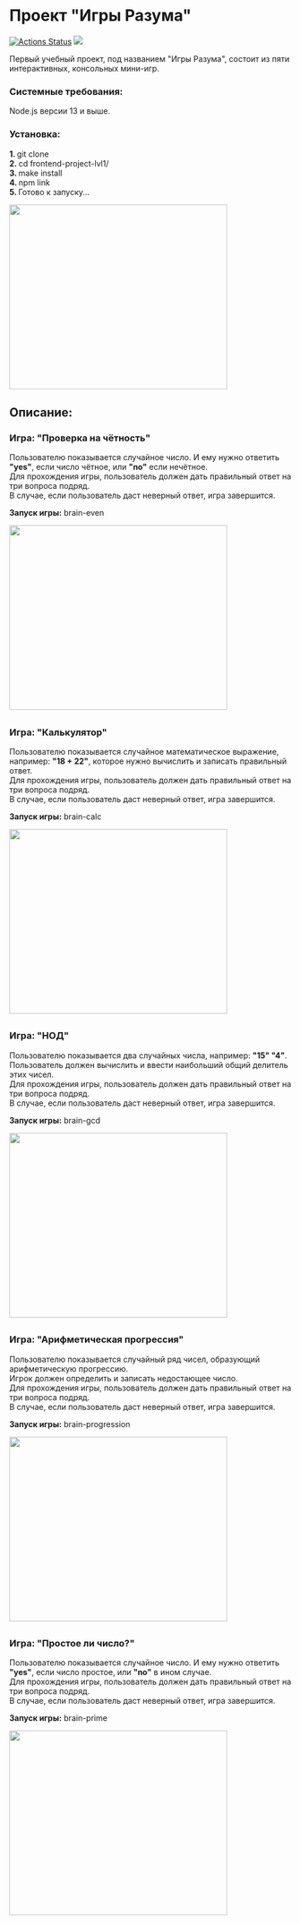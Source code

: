### <h1>Проект "Игры Разума"</h1>
[![Actions Status](https://github.com/1808Avenue/frontend-project-lvl1/workflows/hexlet-check/badge.svg)](https://github.com/1808Avenue/frontend-project-lvl1/actions)
<a href="https://codeclimate.com/github/1808Avenue/frontend-project-lvl1/maintainability"><img src="https://api.codeclimate.com/v1/badges/522e4dc9052df218b3b1/maintainability" /></a>

<p>Первый учебный проект, под названием "Игры Разума", состоит из пяти интерактивных, консольных мини-игр.</p>
<h3>Системные требования:</h3>
<p>Node.js версии 13 и выше.</p>
<h3>Установка:</h3>
<p><b>1. </b>git clone<br><b>2. </b>cd frontend-project-lvl1/<br><b>3. </b>make install<br><b>4. </b>npm link<br><b>5. </b>Готово к запуску...</p>

<a href="https://asciinema.org/a/iKBr7k64DcrNbZdrz5LnVvFOZ" target="_blank"><img style="width: 389px; height: 330px;" src="https://asciinema.org/a/iKBr7k64DcrNbZdrz5LnVvFOZ.svg"></a>


<h2>Описание:</h2>
<h3>Игра: "Проверка на чётность"</h3>
<p>Пользователю показывается случайное число. И ему нужно ответить <b>"yes"</b>, если число чётное, или <b>"no"</b> если нечётное.<br>Для прохождения игры, пользователь должен дать правильный ответ на три вопроса подряд.<br>В случае, если пользователь даст неверный ответ, игра завершится.</p>
<p><b>Запуск игры:</b> brain-even</p>
<a href="https://asciinema.org/a/Swr3AAfMnCsahDIBumrAy4gm0" target="_blank"><img style="width: 389px; height: 330px;" src="https://asciinema.org/a/Swr3AAfMnCsahDIBumrAy4gm0.svg"></a>
<h2></h2>

<h3>Игра: "Калькулятор"</h3>
<p>Пользователю показывается случайное математическое выражение, например: <b>"18 + 22"</b>, которое нужно вычислить и записать правильный ответ.<br>Для прохождения игры, пользователь должен дать правильный ответ на три вопроса подряд.<br>В случае, если пользователь даст неверный ответ, игра завершится.</p>
<p><b>Запуск игры:</b> brain-calc</p>
<a href="https://asciinema.org/a/qOJcorOECOx4LukIm9hVMHxus" target="_blank"><img style="width: 389px; height: 330px;" src="https://asciinema.org/a/qOJcorOECOx4LukIm9hVMHxus.svg"></a>
<h2></h2>

<h3>Игра: "НОД"</h3>
<p>Пользователю показывается два случайных числа, например: <b>"15"  "4"</b>.<br>Пользователь должен вычислить и ввести наибольший общий делитель этих чисел.<br>Для прохождения игры, пользователь должен дать правильный ответ на три вопроса подряд.<br>В случае, если пользователь даст неверный ответ, игра завершится.</p>
<p><b>Запуск игры:</b> brain-gcd</p>
<a href="https://asciinema.org/a/6IoyGxT5MEGpZw9PBPRQGorkJ" target="_blank"><img style="width: 389px; height: 330px;" src="https://asciinema.org/a/6IoyGxT5MEGpZw9PBPRQGorkJ.svg"></a>
<h2></h2>

<h3>Игра: "Арифметическая прогрессия"</h3>
<p>Пользователю показывается случайный ряд чисел, образующий арифметическую прогрессию.<br>Игрок должен определить и записать недостающее число.<br>Для прохождения игры, пользователь должен дать правильный ответ на три вопроса подряд.<br>В случае, если пользователь даст неверный ответ, игра завершится.</p>
<p><b>Запуск игры:</b> brain-progression</p>
<a href="https://asciinema.org/a/q48N9pmI6fjyasNi8qxfNzcb2" target="_blank"><img style="width: 389px; height: 330px;" src="https://asciinema.org/a/q48N9pmI6fjyasNi8qxfNzcb2.svg"></a>
<h2></h2>

<h3>Игра: "Простое ли число?"</h3>
<p>Пользователю показывается случайное число. И ему нужно ответить <b>"yes"</b>, если число простое, или <b>"no"</b> в ином случае.<br>Для прохождения игры, пользователь должен дать правильный ответ на три вопроса подряд.<br>В случае, если пользователь даст неверный ответ, игра завершится.</p>
<p><b>Запуск игры:</b> brain-prime</p>
<a href="https://asciinema.org/a/UjBB9URtKpgQHAhqbV4YRSbv9" target="_blank"><img style="width: 389px; height: 330px;" src="https://asciinema.org/a/UjBB9URtKpgQHAhqbV4YRSbv9.svg"></a>

